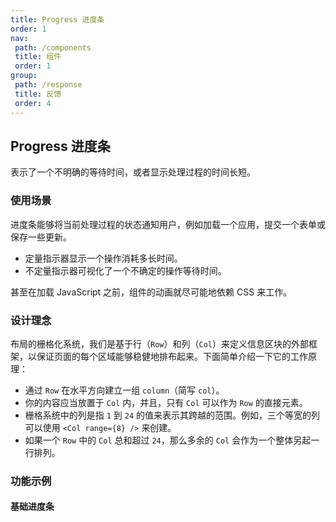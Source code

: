 ```yaml
---
title: Progress 进度条
order: 1
nav:
 path: /components
 title: 组件
 order: 1
group:
 path: /response
 title: 反馈
 order: 4
---
```


## Progress 进度条

表示了一个不明确的等待时间，或者显示处理过程的时间长短。

### 使用场景

进度条能够将当前处理过程的状态通知用户，例如加载一个应用，提交一个表单或保存一些更新。
* 定量指示器显示一个操作消耗多长时间。
* 不定量指示器可视化了一个不确定的操作等待时间。

甚至在加载 JavaScript 之前，组件的动画就尽可能地依赖 CSS 来工作。

### 设计理念

布局的栅格化系统，我们是基于行（`Row`）和列（`Col`）来定义信息区块的外部框架，以保证页面的每个区域能够稳健地排布起来。下面简单介绍一下它的工作原理：

* 通过 `Row` 在水平方向建立一组 `column`（简写 `col`）。 
* 你的内容应当放置于 `Col` 内，并且，只有 `Col` 可以作为 `Row` 的直接元素。
* 栅格系统中的列是指 `1` 到 `24` 的值来表示其跨越的范围。例如，三个等宽的列可以使用 `<Col range={8} />` 来创建。
* 如果一个 `Row` 中的 `Col` 总和超过 `24`，那么多余的 `Col` 会作为一个整体另起一行排列。

### 功能示例

#### 基础进度条
